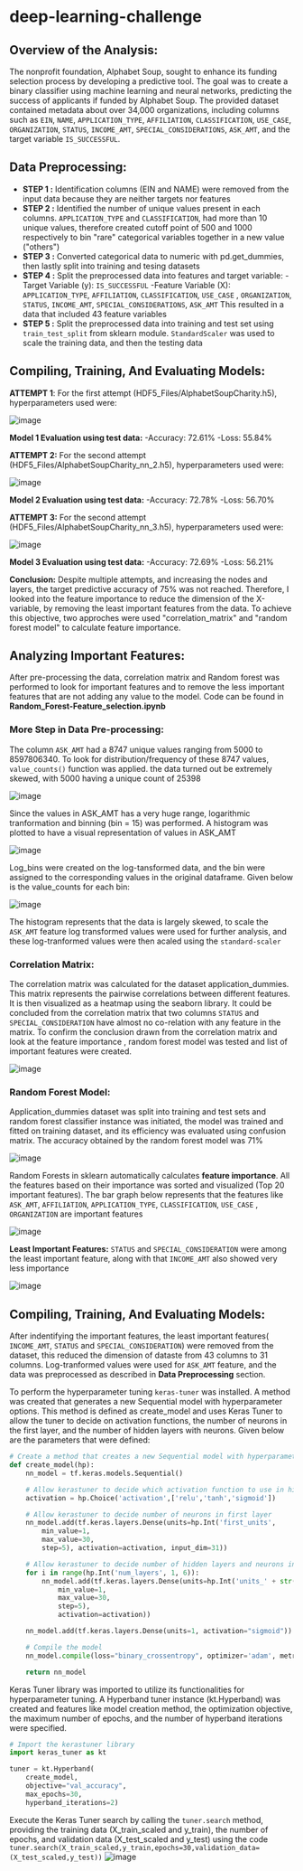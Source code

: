 # deep-learning-challenge

## Overview of the Analysis:
The nonprofit foundation, Alphabet Soup, sought to enhance its funding selection process by developing a predictive tool. The goal was to create a binary classifier using machine learning and neural networks, predicting the success of applicants if funded by Alphabet Soup. The provided dataset contained metadata about over 34,000 organizations, including columns such as `EIN`, `NAME`, `APPLICATION_TYPE`, `AFFILIATION`, `CLASSIFICATION`, `USE_CASE`, `ORGANIZATION`, `STATUS`, `INCOME_AMT`, `SPECIAL_CONSIDERATIONS`, `ASK_AMT`, and the target variable `IS_SUCCESSFUL`.

## Data Preprocessing:
 - **STEP 1 :** Identification columns (EIN and NAME) were removed from the input data because they are neither targets nor features
 - **STEP 2 :** Identified the number of unique values present in each columns. `APPLICATION_TYPE` and `CLASSIFICATION`, had more than 10 unique values, therefore created cutoff point of 500 and 1000 respectively to bin "rare" categorical variables together in a new value ("others")
 - **STEP 3 :** Converted categorical data to numeric with pd.get_dummies, then lastly split into training and tesing datasets
 - **STEP 4 :** Split the preprocessed data into features and target variable:
         -Target Variable (y): `IS_SUCCESSFUL`
         -Feature Variable (X): `APPLICATION_TYPE`, `AFFILIATION`, `CLASSIFICATION`, `USE_CASE` , `ORGANIZATION`, `STATUS`, `INCOME_AMT`, `SPECIAL_CONSIDERATIONS`, `ASK_AMT`
   This resulted in a data that included 43 feature variables 
 - **STEP 5 :** Split the preprocessed data into training and test set using `train_test_split` from sklearn module. `StandardScaler` was used to scale the training data, and then the testing data

## Compiling, Training, And Evaluating Models:
**ATTEMPT 1**: For the first attempt (HDF5_Files/AlphabetSoupCharity.h5), hyperparameters used were:

![image](https://github.com/NikitaGahoi/deep-learning-challenge/assets/136101293/bedc73a9-113e-4991-be82-31e5d4c61fda)

**Model 1 Evaluation using test data:**
-Accuracy: 72.61%
-Loss: 55.84%

**ATTEMPT 2:** For the second attempt (HDF5_Files/AlphabetSoupCharity_nn_2.h5), hyperparameters used were:

![image](https://github.com/NikitaGahoi/deep-learning-challenge/assets/136101293/5b1fef12-8314-46f6-b0ff-fd3c0a6ecf04)

**Model 2 Evaluation using test data:**
-Accuracy: 72.78%
-Loss: 56.70%

**ATTEMPT 3:** For the second attempt (HDF5_Files/AlphabetSoupCharity_nn_3.h5), hyperparameters used were:

![image](https://github.com/NikitaGahoi/deep-learning-challenge/assets/136101293/d872867f-5f0a-4244-9382-2bd462455e4b)

**Model 3 Evaluation using test data:**
-Accuracy: 72.69%
-Loss: 56.21%

**Conclusion:** Despite multiple attempts, and increasing the nodes and layers, the target predictive accuracy of 75% was not reached. Therefore, I looked into the feature importance to reduce the dimension of the X-variable, by removing the least important features from the data. To achieve this objective, two approches were used "correlation_matrix" and "random forest model" to calculate feature importance.

## Analyzing Important Features:
After pre-processing the data, correlation matrix and Random forest was performed to look for important features and to remove the less important features that are not adding any value to the model. Code can be found in **Random_Forest-Feature_selection.ipynb**

### More Step in Data Pre-processing:
The column `ASK_AMT` had a 8747 unique values ranging from 5000 to 8597806340. To look for distribution/frequency of these 8747 values, `value_counts()` function was applied. the data turned out be extremely skewed, with 5000 having a unique count of 25398

![image](https://github.com/NikitaGahoi/deep-learning-challenge/assets/136101293/b5b9c1c6-6350-4c7d-adca-71d3b56a2d9e)

Since the values in ASK_AMT has a very huge range, logarithmic tranformation and binning (bin = 15) was performed. A histogram was plotted to have a visual representation of values in ASK_AMT

![image](https://github.com/NikitaGahoi/deep-learning-challenge/assets/136101293/d2499a36-f2f1-45f2-aeab-2cacb1780ed9)

Log_bins were created on the log-tansformed data, and the bin were assigned to the corresponding values in the original dataframe. Given below is the value_counts for each bin:

![image](https://github.com/NikitaGahoi/deep-learning-challenge/assets/136101293/b93a69c7-4992-473e-8f1b-8e0dd257f61a)

The histogram represents that the data is largely skewed, to scale the `ASK_AMT` feature log transformed values were used for further analysis, and these log-tranformed values were then acaled using the `standard-scaler` 


### Correlation Matrix: 
The correlation matrix was calculated for the dataset application_dummies. This matrix represents the pairwise correlations between different features. It is then visualized as a heatmap using the seaborn library. It could be concluded from the correlation matrix that two columns `STATUS` and `SPECIAL_CONSIDERATION` have almost no co-relation with any feature in the matrix. To confirm the conclusion drawn from the correlation matrix and look at the feature importance , random forest model was tested and list of important features were created.

![image](https://github.com/NikitaGahoi/deep-learning-challenge/assets/136101293/0605f9c5-cfd0-4b42-9c31-90518f1f6c0d)

### Random Forest Model:
Application_dummies dataset was split into training and test sets and random forest classifier instance was initiated, the model was trained and fitted on training dataset, and its efficiency was evaluated using confusion matrix. The accuracy obtained by the random forest model was 71%

![image](https://github.com/NikitaGahoi/deep-learning-challenge/assets/136101293/25c45c83-8816-4ffe-b215-c5eb6ecae5a1)

Random Forests in sklearn automatically calculates **feature importance**. All the features based on their importance was sorted and visualized (Top 20 important features). The bar graph below represents that the features like  `ASK_AMT`, `AFFILIATION`, `APPLICATION_TYPE`, `CLASSIFICATION`, `USE_CASE` , `ORGANIZATION` are important features 

![image](https://github.com/NikitaGahoi/deep-learning-challenge/assets/136101293/92e874ca-f770-4b3e-8022-e4ad0907c683)

**Least Important Features:** `STATUS` and `SPECIAL_CONSIDERATION` were among the least important feature, along with that `INCOME_AMT` also showed very less importance

![image](https://github.com/NikitaGahoi/deep-learning-challenge/assets/136101293/263fb09f-56ca-4715-a679-c9ff315894cf)

## Compiling, Training, And Evaluating Models:
After indentifying the important features, the least important features( `INCOME_AMT`, `STATUS` and `SPECIAL_CONSIDERATION`) were removed from the dataset, this reduced the dimension of dataste from 43 columns to 31 columns. Log-tranformed values were used for `ASK_AMT` feature, and the data was preprocessed as described in **Data Preprocessing** section. 

To perform the hyperparameter tuning `keras-tuner` was installed. A method was created that generates a new Sequential model with hyperparameter options. This method is defined as create_model and uses Keras Tuner to allow the tuner to decide on activation functions, the number of neurons in the first layer, and the number of hidden layers with neurons. Given below are the parameters that were defined:

```python
# Create a method that creates a new Sequential model with hyperparameter options
def create_model(hp):
    nn_model = tf.keras.models.Sequential()

    # Allow kerastuner to decide which activation function to use in hidden layers
    activation = hp.Choice('activation',['relu','tanh','sigmoid'])

    # Allow kerastuner to decide number of neurons in first layer
    nn_model.add(tf.keras.layers.Dense(units=hp.Int('first_units',
        min_value=1,
        max_value=30,
        step=5), activation=activation, input_dim=31))

    # Allow kerastuner to decide number of hidden layers and neurons in hidden layers
    for i in range(hp.Int('num_layers', 1, 6)):
        nn_model.add(tf.keras.layers.Dense(units=hp.Int('units_' + str(i),
            min_value=1,
            max_value=30,
            step=5),
            activation=activation))

    nn_model.add(tf.keras.layers.Dense(units=1, activation="sigmoid"))

    # Compile the model
    nn_model.compile(loss="binary_crossentropy", optimizer='adam', metrics=["accuracy"])

    return nn_model
```

Keras Tuner library was imported to utilize its functionalities for hyperparameter tuning. A Hyperband tuner instance (kt.Hyperband) was created and features like model creation method, the optimization objective, the maximum number of epochs, and the number of hyperband iterations were specified.

```python
# Import the kerastuner library
import keras_tuner as kt

tuner = kt.Hyperband(
    create_model,
    objective="val_accuracy",
    max_epochs=30,
    hyperband_iterations=2)
```
Execute the Keras Tuner search by calling the `tuner.search` method, providing the training data (X_train_scaled and y_train), the number of epochs, and validation data (X_test_scaled and y_test) using the code `tuner.search(X_train_scaled,y_train,epochs=30,validation_data=(X_test_scaled,y_test))`
![image](https://github.com/NikitaGahoi/deep-learning-challenge/assets/136101293/1cca43bc-b762-4aaf-b975-54395e211119)






